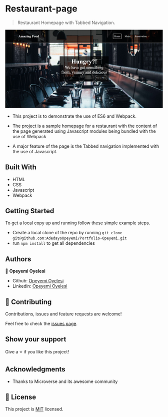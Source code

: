 # Restaurant-page

> Restaurant Homepage with Tabbed Navigation.

![screenshot](screenshot.png)

- This project is to demonstrate the use of ES6 and Webpack.

- The project is a sample homepage for a restaurant with the content of the page generated using Javascript modules being bundled with the use of Webpack

- A major feature of the page is the Tabbed navigation implemented with the use of Javascript.

## Built With

- HTML
- CSS
- Javascript
- Webpack

## Getting Started

To get a local copy up and running follow these simple example steps.

- Create a local clone of the repo by running 
`git clone git@github.com:AdedayoOpeyemi/Portfolio-Opeyemi.git`
- run `npm install` to get all dependencies

## Authors

👤 **Opeyemi Oyelesi**

- Github: [Opeyemi Oyelesi](https://github.com/AdedayoOpeyemi)
- Linkedin: [Opeyemi Oyelesi](https://www.linkedin.com/in/opeyemioyelesi/)

## 🤝 Contributing

Contributions, issues and feature requests are welcome!

Feel free to check the [issues page](issues/).

## Show your support

Give a ⭐️ if you like this project!

## Acknowledgments

- Thanks to Microverse and its awesome community

## 📝 License

This project is [MIT](https://opensource.org/licenses/MIT) licensed.
